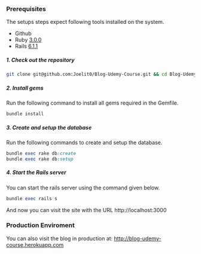 ### Prerequisites

The setups steps expect following tools installed on the system.

- Github
- Ruby [3.0.0](https://github.com/Joelit0/Blog-Udemy-Course/blob/master/.ruby-version#L4)
- Rails [6.1.1](https://github.com/Joelit0/Blog-Udemy-Course/blob/master/Gemfile#L7)

##### 1. Check out the repository

```bash
git clone git@github.com:Joelit0/Blog-Udemy-Course.git && cd Blog-Udemy-Course
```

##### 2. Install gems

Run the following command to install all gems required in the Gemfile.

```ruby
bundle install
```

##### 3. Create and setup the database

Run the following commands to create and setup the database.

```ruby
bundle exec rake db:create
bundle exec rake db:setup
```

##### 4. Start the Rails server

You can start the rails server using the command given below.

```ruby
bundle exec rails s
```

And now you can visit the site with the URL http://localhost:3000

### Production Enviroment

You can also visit the blog in production at: http://blog-udemy-course.herokuapp.com
